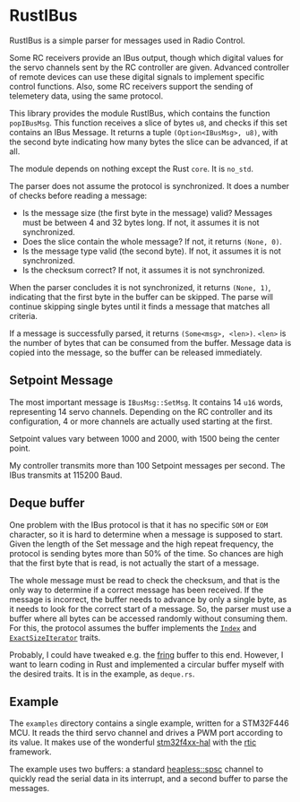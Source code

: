 

# RustIBus

RustIBus is a simple parser for messages used in Radio Control.

Some RC receivers provide an IBus output, though which digital values for the servo channels
sent by the RC controller are given. Advanced controller of remote devices can use these digital
signals to implement specific control functions. Also, some RC receivers support the sending
of telemetery data, using the same protocol.

This library provides the module RustIBus, which contains the function `popIBusMsg`. 
This function receives a slice of bytes `u8`, and checks if this set contains an IBus Message.
It returns a tuple `(Option<IBusMsg>, u8)`, with the second byte indicating how many bytes the
slice can be advanced, if at all.

The module depends on nothing except the Rust `core`. It is `no_std`.

The parser does not assume the protocol is synchronized. It does a number of checks before reading a message:

* Is the message size (the first byte in the message) valid? Messages must be between 4 and 32 bytes long. If not, it assumes it is not synchronized.
* Does the slice contain the whole message? If not, it returns `(None, 0)`.
* Is the message type valid (the second byte). If not, it assumes it is not synchronized.
* Is the checksum correct? If not, it assumes it is not synchronized.

When the parser concludes it is not synchronized, it returns `(None, 1)`, 
indicating that the first byte in the buffer can be skipped.
The parse will continue skipping single bytes until it finds a message that matches all criteria.

If a message is successfully parsed, it returns `(Some<msg>, <len>)`.
`<len>` is the number of bytes that can be consumed from the buffer.
Message data is copied into the message, so the buffer can be released immediately.

## Setpoint Message
The most important message is `IBusMsg::SetMsg`. It contains 14 `u16` words, representing 14 servo channels.
Depending on the RC controller and its configuration, 4 or more channels are actually used starting at the first.

Setpoint values vary between 1000 and 2000, with 1500 being the center point.

My controller transmits more than 100 Setpoint messages per second. The IBus transmits at 115200 Baud.

## Deque buffer
One problem with the IBus protocol is that it has no specific `SOM` or `EOM`
character, so it is hard to determine when a message is supposed to start. Given the length of the Set message
and the high repeat frequency, the protocol is sending bytes more than 50% of the time.
So chances are high that the first byte that is read, is not actually the start of a message.

The whole message must be read to check the checksum, and that is the only way to determine if a correct message has been received.
If the message is incorrect, the buffer needs to advance by only a single byte, as it needs to look for the
correct start of a message. So, the parser must use a buffer where all bytes can be accessed randomly without consuming them.
For this, the protocol assumes the buffer implements the [`Index`](https://doc.rust-lang.org/core/ops/trait.Index.html) and [`ExactSizeIterator`](https://doc.rust-lang.org/core/iter/trait.ExactSizeIterator.html) traits.

Probably, I could have tweaked e.g. the [fring](https://docs.rs/fring/latest/fring/) buffer to this end. However, I want to learn coding in Rust and
implemented a circular buffer myself with the desired traits. It is in the example, as `deque.rs`.

## Example
The `examples` directory contains a single example, written for a STM32F446 MCU.
It reads the third servo channel and drives a PWM port according to its value.
It makes use of the wonderful [stm32f4xx-hal](https://docs.rs/stm32f4xx-hal/latest/stm32f4xx_hal/) with the [rtic](https://docs.rs/cortex-m-rtic/latest/rtic/) framework.

The example uses two buffers: a standard [heapless::spsc](https://docs.rs/heapless/latest/heapless/spsc/index.html) channel to quickly read the serial data in its interrupt,
and a second buffer to parse the messages. 
